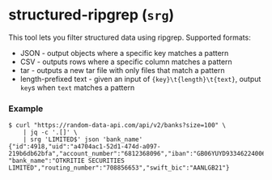 # structured-ripgrep (`srg`)

This tool lets you filter structured data using ripgrep. Supported formats:

* JSON - output objects where a specific key matches a pattern
* CSV - outputs rows where a specific column matches a pattern
* tar - outputs a new tar file with only files that match a pattern
* length-prefixed text - given an input of `{key}\t{length}\t{text}`, output `key`s when `text` matches a pattern

### Example

```shell
$ curl "https://random-data-api.com/api/v2/banks?size=100" \
    | jq -c '.[]' \
    | srg 'LIMITED$' json 'bank_name'
{"id":4918,"uid":"a4704ac1-52d1-474d-a097-219b6db62bfa","account_number":"6812368096","iban":"GB06YUYD93346224006762",
"bank_name":"OTKRITIE SECURITIES LIMITED","routing_number":"708856653","swift_bic":"AANLGB21"}
```
